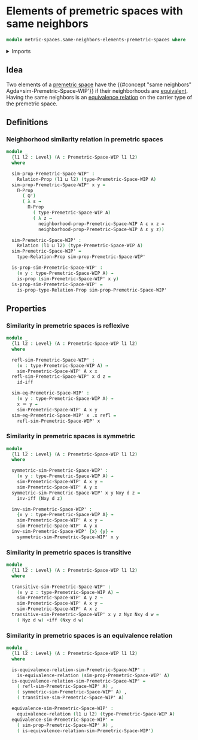# Elements of premetric spaces with same neighbors

```agda
module metric-spaces.same-neighbors-elements-premetric-spaces where
```

<details><summary>Imports</summary>

```agda
open import elementary-number-theory.positive-rational-numbers

open import foundation.binary-relations
open import foundation.dependent-pair-types
open import foundation.equivalence-relations
open import foundation.identity-types
open import foundation.logical-equivalences
open import foundation.propositions
open import foundation.transport-along-identifications
open import foundation.universe-levels

open import metric-spaces.premetric-spaces-WIP
```

</details>

## Idea

Two elements of a [premetric space](metric-spaces.premetric-spaces-WIP.md) have
the {{#concept "same neighbors" Agda=sim-Premetric-Space-WIP'}} if their
neighborhoods are [equivalent](foundation.logical-equivalences.md). Having the
same neighbors is an [equivalence relation](foundation.equivalence-relations.md)
on the carrier type of the premetric space.

## Definitions

### Neighborhood similarity relation in premetric spaces

```agda
module _
  {l1 l2 : Level} (A : Premetric-Space-WIP l1 l2)
  where

  sim-prop-Premetric-Space-WIP' :
    Relation-Prop (l1 ⊔ l2) (type-Premetric-Space-WIP A)
  sim-prop-Premetric-Space-WIP' x y =
    Π-Prop
      ( ℚ⁺)
      ( λ ε →
        Π-Prop
          ( type-Premetric-Space-WIP A)
          ( λ z →
            neighborhood-prop-Premetric-Space-WIP A ε x z ⇔
            neighborhood-prop-Premetric-Space-WIP A ε y z))

  sim-Premetric-Space-WIP' :
    Relation (l1 ⊔ l2) (type-Premetric-Space-WIP A)
  sim-Premetric-Space-WIP' =
    type-Relation-Prop sim-prop-Premetric-Space-WIP'

  is-prop-sim-Premetric-Space-WIP' :
    (x y : type-Premetric-Space-WIP A) →
    is-prop (sim-Premetric-Space-WIP' x y)
  is-prop-sim-Premetric-Space-WIP' =
    is-prop-type-Relation-Prop sim-prop-Premetric-Space-WIP'
```

## Properties

### Similarity in premetric spaces is reflexive

```agda
module _
  {l1 l2 : Level} (A : Premetric-Space-WIP l1 l2)
  where

  refl-sim-Premetric-Space-WIP' :
    (x : type-Premetric-Space-WIP A) →
    sim-Premetric-Space-WIP' A x x
  refl-sim-Premetric-Space-WIP' x d z =
    id-iff

  sim-eq-Premetric-Space-WIP' :
    (x y : type-Premetric-Space-WIP A) →
    x ＝ y →
    sim-Premetric-Space-WIP' A x y
  sim-eq-Premetric-Space-WIP' x .x refl =
    refl-sim-Premetric-Space-WIP' x
```

### Similarity in premetric spaces is symmetric

```agda
module _
  {l1 l2 : Level} (A : Premetric-Space-WIP l1 l2)
  where

  symmetric-sim-Premetric-Space-WIP' :
    (x y : type-Premetric-Space-WIP A) →
    sim-Premetric-Space-WIP' A x y →
    sim-Premetric-Space-WIP' A y x
  symmetric-sim-Premetric-Space-WIP' x y Nxy d z =
    inv-iff (Nxy d z)

  inv-sim-Premetric-Space-WIP' :
    {x y : type-Premetric-Space-WIP A} →
    sim-Premetric-Space-WIP' A x y →
    sim-Premetric-Space-WIP' A y x
  inv-sim-Premetric-Space-WIP' {x} {y} =
    symmetric-sim-Premetric-Space-WIP' x y
```

### Similarity in premetric spaces is transitive

```agda
module _
  {l1 l2 : Level} (A : Premetric-Space-WIP l1 l2)
  where

  transitive-sim-Premetric-Space-WIP' :
    (x y z : type-Premetric-Space-WIP A) →
    sim-Premetric-Space-WIP' A y z →
    sim-Premetric-Space-WIP' A x y →
    sim-Premetric-Space-WIP' A x z
  transitive-sim-Premetric-Space-WIP' x y z Nyz Nxy d w =
    ( Nyz d w) ∘iff (Nxy d w)
```

### Similarity in premetric spaces is an equivalence relation

```agda
module _
  {l1 l2 : Level} (A : Premetric-Space-WIP l1 l2)
  where

  is-equivalence-relation-sim-Premetric-Space-WIP' :
    is-equivalence-relation (sim-prop-Premetric-Space-WIP' A)
  is-equivalence-relation-sim-Premetric-Space-WIP' =
    ( refl-sim-Premetric-Space-WIP' A) ,
    ( symmetric-sim-Premetric-Space-WIP' A) ,
    ( transitive-sim-Premetric-Space-WIP' A)

  equivalence-sim-Premetric-Space-WIP' :
    equivalence-relation (l1 ⊔ l2) (type-Premetric-Space-WIP A)
  equivalence-sim-Premetric-Space-WIP' =
    ( sim-prop-Premetric-Space-WIP' A) ,
    ( is-equivalence-relation-sim-Premetric-Space-WIP')
```
